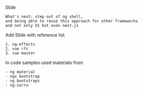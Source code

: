
Slide

    What's next: step out of ng shell, 
    and being able to reuse this approach for other frameworks
    and not only UI but even nest.js

Add Slide with reference list

    1. ng-effects
    2. vue rfc
    3. vue master

In code samples used materials from

    - ng material
    - ngx bootstrap
    - ng bootstraps
    - ng-zorro 

